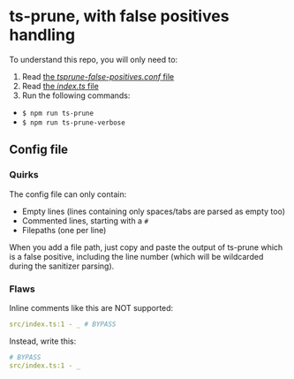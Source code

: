 # ts-prune, with false positives handling

To understand this repo, you will only need to:

1. Read [the _tsprune-false-positives.conf_ file](/.ts-prune/artifacts/tsprune-false-positives.conf)
2. Read [the _index.ts_ file](/src/index.ts)
3. Run the following commands:

- `$ npm run ts-prune`
- `$ npm run ts-prune-verbose`

## Config file

### Quirks

The config file can only contain:

- Empty lines (lines containing only spaces/tabs are parsed as empty too)
- Commented lines, starting with a `#`
- Filepaths (one per line)

When you add a file path, just copy and paste the output of ts-prune which is a false positive, including the line number (which will be wildcarded during the sanitizer parsing).

### Flaws

Inline comments like this are NOT supported:

```yaml
src/index.ts:1 - _ # BYPASS
```

Instead, write this:

```yaml
# BYPASS
src/index.ts:1 - _
```
